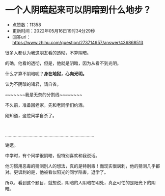# 一个人阴暗起来可以阴暗到什么地步？
- 点赞数：11358
- 更新时间：2022年05月16日19时34分29秒
- 回答url：https://www.zhihu.com/question/273714957/answer/436868513
<body>
 <p data-pid="CSti5aQQ">很多人都认为我这朋友看的透彻，不算阴暗。</p>
 <p data-pid="cWUOmCtt">的确，他看的透彻，但是，他就是阴暗，因为从看不到光明。</p>
 <p data-pid="oHBfC0fn">什么才算不阴暗呢？<b>身在地狱，心向光明。</b></p>
 <p data-pid="9_5HL1ZA">认为不阴暗的诸君，请自省。</p>
 <p data-pid="nkJBE0e9">~~~~~~~我是无奈的分割线~~~~~~~~</p>
 <p data-pid="dQFKMgHA">不久前，准备回老家，先和老同学们约酒。</p>
 <p data-pid="WY5yzj1Q">刚知道，这位同学自杀了。</p>
 <p class="ztext-empty-paragraph"><br></p>
 <p data-pid="ob3oUqYF">………………………………………………………………</p>
 <p data-pid="yu_kie9v">谢邀。</p>
 <p data-pid="zHDy1MG9">中学时，有个同学很阴暗，但特别喜欢和我说话。</p>
 <p data-pid="vwvMZD_U">他习惯用恶毒的猜测别人的想法，真的是特别毒！而现实很讽刺，他的猜测几乎都对。更讽刺的是，他被看似阳光的同学陷害，退学了。</p>
 <p data-pid="b39BOB5k">所以，看到这个题目，就想说，阴暗的人阴暗在明处，真正可怕的是阳光下的阴暗。</p>
</body>